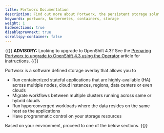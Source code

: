 ```yaml
---
title: Portworx Documentation
description: Find out more about Portworx, the persistent storage solution for containers. Come check us out for step-by-step guides and tips!
keywords: portworx, kurbernetes, containers, storage
weight: 1
hidesections: true
disableprevnext: true
scrollspy-container: false
---
```

{{<info>}}
**ADVISORY:** Looking to upgrade to OpenShift 4.3? See the [Preparing Portworx to upgrade to OpenShift 4.3 using the Operator](/portworx-install-with-kubernetes/openshift/operator/openshift-upgrade/) article for instructions.
{{</info>}}

Portworx is a software defined storage overlay that allows you to

* Run containerized stateful applications that are highly-available (HA) across multiple nodes, cloud instances, regions, data centers or even clouds
* Migrate workflows between multiple clusters running across same or hybrid clouds
* Run hyperconverged workloads where the data resides on the same host as the applications
* Have programmatic control on your storage resources

Based on your environment, proceed to one of the below sections.
{{<homelist series="top">}}
